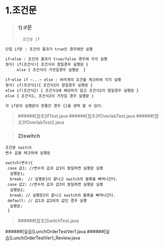 # 1.조건문
> ### 1) if문
>		조건문 if
	단일 if문 : 조건의 결과가 true인 경우에만 실행
>		
	if~else : 조건의 결과가 true/false 경우에 각각 실행
	형식) if(조건식){ 조건식이 참일경우 실행문 } 
		 else { 조건식이 거짓일경우 실행문  } 
>		
	if~else if ~...~ else : 여러개의 조건을 체크하여 각각 실행
	형식) if(조건식1){ 조건식1이 참일경우 실행문 } 
	else if(조건식2) { 조건식1에 해당하지 않고 조건식2이 참일경우 실행문 } 
	else { 조건식1, 조건식2이 거짓일 경우 실행문 }
>			
	각 if문의 실행문이 한줄인 경우 {}을 생략 할 수 있다.
	
>######[참조]IfTest.java
>######[참조]IfOverlabTest.java
>######[참조]IfOverlabTest2.java
	
> ### 2)switch
	조건문 switch
	변수 값을 체크하여 실행문
>		
	switch(변수){
	 case 값1: //변수의 값과 값1이 동일하면 실행문 실행
	  실행문1;
	  break;  // 실행문1이 끝나고 switch의 블록을 빠져나간다.
	 case 값2: //변수의 값과 값2이 동일하면 실행문 실행
	  실행문2;
	  break; // 실행문2이 끝나고 switch의 블록을 빠져나간다.
	 default: // 값1과 값2외의 값인 경우 실행
	  실행문;
	 }
>######[참조]SwitchTest.java

######[실습]LunchOrderTestVer1.java
######[실습]LunchOrderTestVer1_Review.java